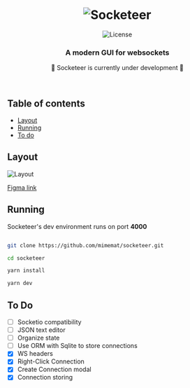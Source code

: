 <h1  align="center">

<img  src="https://i.imgur.com/kTiSx6X.png"  alt="Socketeer"  />

</h1>

<p align="center">
  <img alt="License" src="https://img.shields.io/github/license/mimemat/socketeer?color=292C33&style=flat-square">
</p>

<h3  align="center">A modern GUI for websockets</h1>  

<p  align="center">🚧 Socketeer is currently under development 🚧</p>

<br>

 ## Table of contents
- [Layout](#layout)
- [Running](#running)
- [To do](#to-do)

## Layout

  

![Layout](https://i.imgur.com/43JcHLp.png)

[Figma link](https://www.figma.com/file/RvMRH34SNyzKMUBI9Fa6x8/Socketeer?node-id=0%3A1)

  

## Running

  

Socketeer's dev environment runs on port **4000**

  

```bash

git clone https://github.com/mimemat/socketeer.git

cd socketeer

yarn install

yarn dev

```

## To Do
- [ ] Socketio compatibility
- [ ] JSON text editor
- [ ] Organize state
- [ ] Use ORM with Sqlite to store connections
- [x] WS headers
- [x] Right-Click Connection
- [x] Create Connection modal
- [x] Connection storing